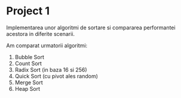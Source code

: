 # Project 1

Implementarea unor algoritmi de sortare si compararea performantei acestora in diferite scenarii.

Am comparat urmatorii algoritmi:

1. Bubble Sort
2. Count Sort
3. Radix Sort (in baza 16 si 256)
4. Quick Sort (cu pivot ales random)
5. Merge Sort
6. Heap Sort
